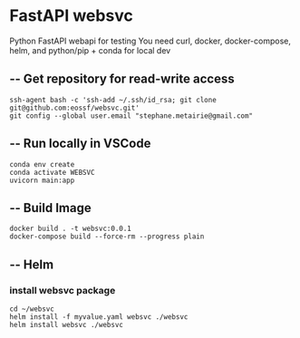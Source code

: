 # FastAPI websvc
Python FastAPI webapi for testing
You need curl, docker, docker-compose, helm, and python/pip + conda for local dev

## -- Get repository for read-write access
````
ssh-agent bash -c 'ssh-add ~/.ssh/id_rsa; git clone git@github.com:eossf/websvc.git'
git config --global user.email "stephane.metairie@gmail.com"
````

## -- Run locally in VSCode
````
conda env create
conda activate WEBSVC 
uvicorn main:app
````

## -- Build Image
````
docker build . -t websvc:0.0.1
docker-compose build --force-rm --progress plain
````

## -- Helm

### install websvc package
````
cd ~/websvc
helm install -f myvalue.yaml websvc ./websvc 
helm install websvc ./websvc 
````